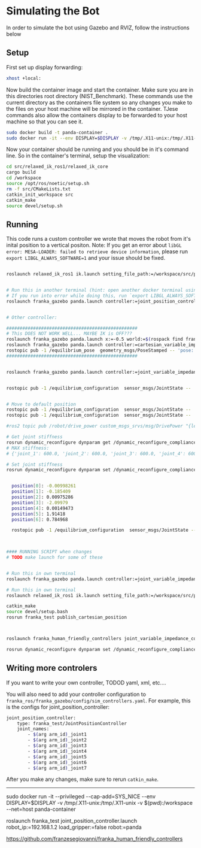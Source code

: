 # Simulating the Bot
In order to simulate the bot using Gazebo and RVIZ, follow the instructions below


## Setup

First set up display forwarding:
```bash
xhost +local:
```

Now  build the container image and start the container. Make sure you are in this directories root directory (NIST_Benchmark). These commands use the current directory as the containers file system so any changes you make to the files on your host machine will be mirrored in the container. TJese commands also allow the containers display to be forwarded to your host machine so that you can see it.
```bash
sudo docker build -t panda-container .
sudo docker run -it --env DISPLAY=$DISPLAY -v /tmp/.X11-unix:/tmp/.X11-unix -v $(pwd):/workspace --net=host panda-container
```

Now your container should be running and you should be in it's command line. So in the container's terminal, setup the visualization:
```bash
cd src/relaxed_ik_ros1/relaxed_ik_core
cargo build
cd /workspace
source /opt/ros/noetic/setup.sh
rm -f src/CMakeLists.txt 
catkin_init_workspace src
catkin_make
source devel/setup.sh
```

## Running
This code runs a custom controller we wrote that moves the robot from it's inital position to a vertical positon.
Note: If you get an error about `libGL error: MESA-LOADER: failed to retrieve device information`, please run `export LIBGL_ALWAYS_SOFTWARE=1` and your issue should be fixed.
```bash

roslaunch relaxed_ik_ros1 ik.launch setting_file_path:=/workspace/src/panda.yaml  # TODO: Put this in franka_test since I changed it??


# Run this in another terminal (hint: open another docker terminal using instructions in README.md)
# If you run into error while doing this, run `export LIBGL_ALWAYS_SOFTWARE=1`
roslaunch franka_gazebo panda.launch controller:=joint_position_controller rviz:=true


# Other controller:

#################################################
# This DOES NOT WORK WELL... MAYBE IK is OFF???
roslaunch franka_gazebo panda.launch x:=-0.5 world:=$(rospack find franka_gazebo)/world/stone.sdf controller:=cartesian_variable_impedance_controller rviz:=true
roslaunch franka_gazebo panda.launch controller:=cartesian_variable_impedance_controller rviz:=true
rostopic pub -1 /equilibrium_pose  geometry_msgs/PoseStamped -- 'pose: [[0.5, 0, 0.5], [1,1,0,0]]'
#################################################


roslaunch franka_gazebo panda.launch controller:=joint_variable_impedance_controller rviz:=true


rostopic pub -1 /equilibrium_configuration  sensor_msgs/JointState -- 'position: [0, 1, 0, 0, 0, 0, 0]'


# Move to default position
rostopic pub -1 /equilibrium_configuration  sensor_msgs/JointState -- '{position: [0, -0.785, 0, -2.356, 0, 1.57, 3.14], velocity: [0.001, 0.001, 0.001, 0.001, 0.001, 0.001, 0.001]}'
rostopic pub -1 /equilibrium_configuration  sensor_msgs/JointState -- '{position: [0, -0.785, 0, -2.356, 0, 1.57, 3.14]}'

#ros2 topic pub /robot/drive_power custom_msgs_srvs/msg/DrivePower "{left_power:10, right_power:10}"

# Get joint stiffness
rosrun dynamic_reconfigure dynparam get /dynamic_reconfigure_compliance_param_node
# MAX stiffness:
# {'joint_1': 600.0, 'joint_2': 600.0, 'joint_3': 600.0, 'joint_4': 600.0, 'joint_5': 250.0, 'joint_6': 150.0, 'joint_7': 50.0, 'damping_ratio': 1.0, 'groups': {'id': 0, 'parent': 0, 'name': 'Default', 'type': '', 'state': True, 'groups': {}, 'parameters': {}, 'joint_1': 600.0, 'joint_2': 600.0, 'joint_3': 600.0, 'joint_4': 600.0, 'joint_5': 250.0, 'joint_6': 150.0, 'joint_7': 50.0, 'damping_ratio': 1.0}}

# Set joint stiffness
rosrun dynamic_reconfigure dynparam set /dynamic_reconfigure_compliance_param_node "{joint_1: 100, joint_2: 100, joint_3: 100, joint_4: 100, joint_5: 100, joint_6: 100, joint_7: 20}"


  position[0]: -0.00998261
  position[1]: -0.185409
  position[2]: 0.00975286
  position[3]: -2.09979
  position[4]: 0.00149473
  position[5]: 1.91418
  position[6]: 0.784968

  rostopic pub -1 /equilibrium_configuration  sensor_msgs/JointState -- '{position: [-0.00998261, -0.185409, 0.00975286,  -2.09979, 0.00149473, 1.91418, 0.784968]}'

  

#### RUNNING SCRIPT when changes
# TODO make launch for some of these


# Run this in own terminal
roslaunch franka_gazebo panda.launch controller:=joint_variable_impedance_controller rviz:=true

# Run this in own terminal
roslaunch relaxed_ik_ros1 ik.launch setting_file_path:=/workspace/src/panda.yaml  # TODO: Put this in franka_test since I changed it??

catkin_make
source devel/setup.bash
rosrun franka_test publish_cartesian_position



roslaunch franka_human_friendly_controllers joint_variable_impedance_controller.launch robot_ip:=192.168.1.2 load_gripper:=False arm_id:=panda

rosrun dynamic_reconfigure dynparam set /dynamic_reconfigure_compliance_param_node "{joint_1: 10, joint_2: 10, joint_3: 10, joint_4: 10, joint_5: 10, joint_6: 10, joint_7: 10}"
```


## Writing more controlers

If you want to write your own controller, TODOD yaml, xml, etc....

You will also need to add your controller configuration to `franka_ros/franka_gazebo/config/sim_controllers.yaml`. For example, this is the configs for joint_position_controller:

```bash
joint_position_controller:
    type: franka_test/JointPositionController
    joint_names:
        - $(arg arm_id)_joint1
        - $(arg arm_id)_joint2
        - $(arg arm_id)_joint3
        - $(arg arm_id)_joint4
        - $(arg arm_id)_joint5
        - $(arg arm_id)_joint6
        - $(arg arm_id)_joint7
```

After you make any changes, make sure to rerun `catkin_make`.





______________________

sudo docker run -it --privileged --cap-add=SYS_NICE --env DISPLAY=$DISPLAY -v /tmp/.X11-unix:/tmp/.X11-unix -v $(pwd):/workspace --net=host panda-container

roslaunch franka_test joint_position_controller.launch \
  robot_ip:=192.168.1.2 load_gripper:=false robot:=panda

https://github.com/franzesegiovanni/franka_human_friendly_controllers



